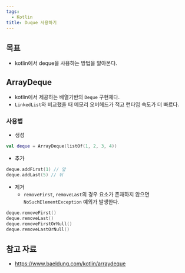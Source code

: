 ```yaml
---
tags:
  - Kotlin
title: Duque 사용하기
---
```



## 목표

- kotlin에서 deque을 사용하는 방법을 알아본다.

## ArrayDeque

- kotlin에서 제공하는 배열기반의 `Deque` 구현체다.
- `LinkedList`와 비교했을 때 메모리 오버헤드가 적고 런타임 속도가 더 빠르다.

### 사용법

- 생성

```kotlin
val deque = ArrayDeque(listOf(1, 2, 3, 4))
```

- 추가

```kotlin
deque.addFirst(1) // 앞
deque.addLast(5) // 뒤
```

- 제거
	- `removeFirst`, `removeLast`의 경우 요소가 존재하지 않으면 `NoSuchElementException` 예외가 발생한다.

```kotlin
deque.removeFirst()
deque.removeLast()
deque.removeFirstOrNull()
deque.removeLastOrNull()
```

## 참고 자료

- https://www.baeldung.com/kotlin/arraydeque
